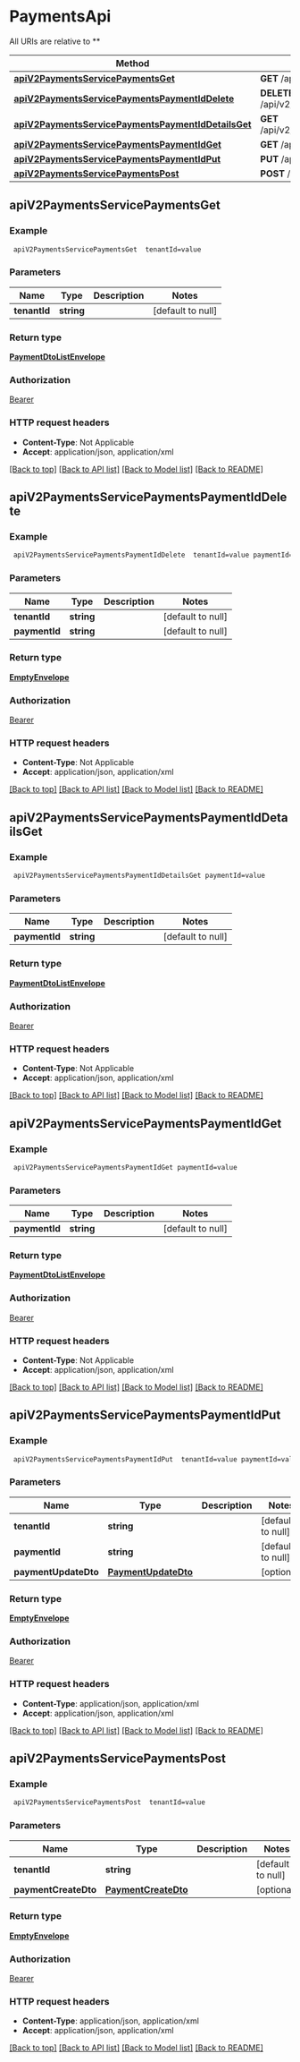 # PaymentsApi

All URIs are relative to **

Method | HTTP request | Description
------------- | ------------- | -------------
[**apiV2PaymentsServicePaymentsGet**](PaymentsApi.md#apiV2PaymentsServicePaymentsGet) | **GET** /api/v2/PaymentsService/Payments | 
[**apiV2PaymentsServicePaymentsPaymentIdDelete**](PaymentsApi.md#apiV2PaymentsServicePaymentsPaymentIdDelete) | **DELETE** /api/v2/PaymentsService/Payments/{paymentId} | 
[**apiV2PaymentsServicePaymentsPaymentIdDetailsGet**](PaymentsApi.md#apiV2PaymentsServicePaymentsPaymentIdDetailsGet) | **GET** /api/v2/PaymentsService/Payments/{paymentId}/Details | 
[**apiV2PaymentsServicePaymentsPaymentIdGet**](PaymentsApi.md#apiV2PaymentsServicePaymentsPaymentIdGet) | **GET** /api/v2/PaymentsService/Payments/{paymentId} | 
[**apiV2PaymentsServicePaymentsPaymentIdPut**](PaymentsApi.md#apiV2PaymentsServicePaymentsPaymentIdPut) | **PUT** /api/v2/PaymentsService/Payments/{paymentId} | 
[**apiV2PaymentsServicePaymentsPost**](PaymentsApi.md#apiV2PaymentsServicePaymentsPost) | **POST** /api/v2/PaymentsService/Payments | 



## apiV2PaymentsServicePaymentsGet



### Example

```bash
 apiV2PaymentsServicePaymentsGet  tenantId=value
```

### Parameters


Name | Type | Description  | Notes
------------- | ------------- | ------------- | -------------
 **tenantId** | **string** |  | [default to null]

### Return type

[**PaymentDtoListEnvelope**](PaymentDtoListEnvelope.md)

### Authorization

[Bearer](../README.md#Bearer)

### HTTP request headers

- **Content-Type**: Not Applicable
- **Accept**: application/json, application/xml

[[Back to top]](#) [[Back to API list]](../README.md#documentation-for-api-endpoints) [[Back to Model list]](../README.md#documentation-for-models) [[Back to README]](../README.md)


## apiV2PaymentsServicePaymentsPaymentIdDelete



### Example

```bash
 apiV2PaymentsServicePaymentsPaymentIdDelete  tenantId=value paymentId=value
```

### Parameters


Name | Type | Description  | Notes
------------- | ------------- | ------------- | -------------
 **tenantId** | **string** |  | [default to null]
 **paymentId** | **string** |  | [default to null]

### Return type

[**EmptyEnvelope**](EmptyEnvelope.md)

### Authorization

[Bearer](../README.md#Bearer)

### HTTP request headers

- **Content-Type**: Not Applicable
- **Accept**: application/json, application/xml

[[Back to top]](#) [[Back to API list]](../README.md#documentation-for-api-endpoints) [[Back to Model list]](../README.md#documentation-for-models) [[Back to README]](../README.md)


## apiV2PaymentsServicePaymentsPaymentIdDetailsGet



### Example

```bash
 apiV2PaymentsServicePaymentsPaymentIdDetailsGet paymentId=value
```

### Parameters


Name | Type | Description  | Notes
------------- | ------------- | ------------- | -------------
 **paymentId** | **string** |  | [default to null]

### Return type

[**PaymentDtoListEnvelope**](PaymentDtoListEnvelope.md)

### Authorization

[Bearer](../README.md#Bearer)

### HTTP request headers

- **Content-Type**: Not Applicable
- **Accept**: application/json, application/xml

[[Back to top]](#) [[Back to API list]](../README.md#documentation-for-api-endpoints) [[Back to Model list]](../README.md#documentation-for-models) [[Back to README]](../README.md)


## apiV2PaymentsServicePaymentsPaymentIdGet



### Example

```bash
 apiV2PaymentsServicePaymentsPaymentIdGet paymentId=value
```

### Parameters


Name | Type | Description  | Notes
------------- | ------------- | ------------- | -------------
 **paymentId** | **string** |  | [default to null]

### Return type

[**PaymentDtoListEnvelope**](PaymentDtoListEnvelope.md)

### Authorization

[Bearer](../README.md#Bearer)

### HTTP request headers

- **Content-Type**: Not Applicable
- **Accept**: application/json, application/xml

[[Back to top]](#) [[Back to API list]](../README.md#documentation-for-api-endpoints) [[Back to Model list]](../README.md#documentation-for-models) [[Back to README]](../README.md)


## apiV2PaymentsServicePaymentsPaymentIdPut



### Example

```bash
 apiV2PaymentsServicePaymentsPaymentIdPut  tenantId=value paymentId=value
```

### Parameters


Name | Type | Description  | Notes
------------- | ------------- | ------------- | -------------
 **tenantId** | **string** |  | [default to null]
 **paymentId** | **string** |  | [default to null]
 **paymentUpdateDto** | [**PaymentUpdateDto**](PaymentUpdateDto.md) |  | [optional]

### Return type

[**EmptyEnvelope**](EmptyEnvelope.md)

### Authorization

[Bearer](../README.md#Bearer)

### HTTP request headers

- **Content-Type**: application/json, application/xml
- **Accept**: application/json, application/xml

[[Back to top]](#) [[Back to API list]](../README.md#documentation-for-api-endpoints) [[Back to Model list]](../README.md#documentation-for-models) [[Back to README]](../README.md)


## apiV2PaymentsServicePaymentsPost



### Example

```bash
 apiV2PaymentsServicePaymentsPost  tenantId=value
```

### Parameters


Name | Type | Description  | Notes
------------- | ------------- | ------------- | -------------
 **tenantId** | **string** |  | [default to null]
 **paymentCreateDto** | [**PaymentCreateDto**](PaymentCreateDto.md) |  | [optional]

### Return type

[**EmptyEnvelope**](EmptyEnvelope.md)

### Authorization

[Bearer](../README.md#Bearer)

### HTTP request headers

- **Content-Type**: application/json, application/xml
- **Accept**: application/json, application/xml

[[Back to top]](#) [[Back to API list]](../README.md#documentation-for-api-endpoints) [[Back to Model list]](../README.md#documentation-for-models) [[Back to README]](../README.md)

